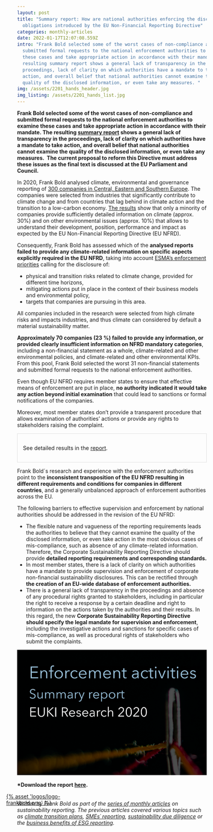 ```yaml
---
layout: post
title: "Summary report: How are national authorities enforcing the disclosure
  obligations introduced by the EU Non-Financial Reporting Directive"
categories: monthly-articles
date: 2022-01-17T12:07:08.559Z
intro: "Frank Bold selected some of the worst cases of non-compliance and
  submitted formal requests to the national enforcement authorities to examine
  these cases and take appropriate action in accordance with their mandate. The
  resulting summary report shows a general lack of transparency in the
  proceedings, lack of clarity on which authorities have a mandate to take
  action, and overall belief that national authorities cannot examine the
  quality of the disclosed information, or even take any measures. "
img: /assets/2201_hands_header.jpg
img_listing: /assets/2201_hands_list.jpg
---
```

**Frank Bold selected some of the worst cases of non-compliance and submitted formal requests to the national enforcement authorities to examine these cases and take appropriate action in accordance with their mandate. The resulting [summary report](https://en.frankbold.org/sites/default/files/publikace/enforcement_activities_corporate_sustainability_reporting_summary_research_s.pdf) shows a general lack of transparency in the proceedings, lack of clarity on which authorities have a mandate to take action, and overall belief that national authorities cannot examine the quality of the disclosed information, or even take any measures.  The current proposal to reform this Directive must address these issues as the final text is discussed at the EU Parliament and Council.** 

In 2020, Frank Bold analysed climate, environmental and governance reporting of [300 companies in Central, Eastern and Southern Europe](https://www.allianceforcorporatetransparency.org/news/press-release.html). The companies were selected from industries that significantly contribute to climate change and from countries that lag behind in climate action and the transition to a low-carbon economy. [The results](https://allianceforcorporatetransparency.org/database/2020.html) show that only a minority of companies provide sufficiently detailed information on climate (approx. 30%) and on other environmental issues (approx. 10%) that allows to understand their development, position, performance and impact as expected by the EU Non-Financial Reporting Directive (EU NFRD). 

Consequently, Frank Bold has assessed which of the **analysed reports failed to provide any climate-related information on specific aspects explicitly required in the EU NFRD**, taking into account [ESMA’s enforcement priorities](https://www.esma.europa.eu/sites/default/files/library/esma32-63-1041_public_statement_on_the_european_common_enforcement_priorities_2020.pdf) calling for the disclosure of: 

* physical and transition risks related to climate change, provided for different time horizons, 
* mitigating actions put in place in the context of their business models and environmental policy, 
* targets that companies are pursuing in this area. 

All companies included in the research were selected from high climate risks and impacts industries, and thus climate can considered by default a material sustainability matter.

**Approximately 70 companies (23 %) failed to provide any information, or provided clearly insufficient information on NFRD mandatory categories**, including a non-financial statement as a whole, climate-related and other environmental policies, and climate-related and other environmental KPIs. From this pool, Frank Bold selected the worst 31 non-financial statements and submitted formal requests to the national enforcement authorities. 

Even though EU NFRD requires member states to ensure that effective means of enforcement are put in place, **no authority indicated it would take any action beyond initial examination** that could lead to sanctions or formal notifications of the companies.

Moreover, most member states don’t provide a transparent procedure that allows examination of authorities’ actions or provide any rights to stakeholders raising the complaint. 

<div style="border: 1px solid #DFDFDF; padding: 1em; font-size: .9rem;">

<p>See detailed results in the <a href="https://en.frankbold.org/sites/default/files/publikace/enforcement_activities_corporate_sustainability_reporting_summary_research_s.pdf">report</a>.</p>

</div>

Frank Bold´s research and experience with the enforcement authorities point to the **inconsistent transposition of the EU NFRD resulting in different requirements and conditions for companies in different countries**, and a generally unbalanced approach of enforcement authorities across the EU.

The following barriers to effective supervision and enforcement by national authorities should be addressed in the revision of the EU NFRD:

* The flexible nature and vagueness of the reporting requirements leads the authorities to believe that they cannot examine the quality of the disclosed information, or even take action in the most obvious cases of mis-compliance, such as absence of any climate-related information. Therefore, the Corporate Sustainability Reporting Directive should provide **detailed reporting requirements and corresponding standards.**
* In most member states, there is a lack of clarity on which authorities have a mandate to provide supervision and enforcement of corporate non-financial sustainability disclosures. This can be rectified through **the creation of an EU-wide database of enforcement authorities.**
* There is a general lack of transparency in the proceedings and absence of any procedural rights granted to stakeholders, including in particular the right to receive a response by a certain deadline and right to information on the actions taken by the authorities and their results. In this regard, the new **Corporate Sustainability Reporting Directive should specify the legal mandate for supervision and enforcement**, including the investigative actions and sanctions for specific cases of mis-compliance, as well as procedural rights of stakeholders who submit the complaints.

![Enforcement summary report](/assets/2201_enforcement_summary.png "Enforcement summary report")

**\*Download the report [here](https://en.frankbold.org/sites/default/files/publikace/enforcement_activities_corporate_sustainability_reporting_summary_research_s.pdf).**

<a href="https://en.frankbold.org/" style="
max-width: 200px;
display: block;
margin-left: -29px;
margin-bottom: -29px;">{% asset 'logos/logo-frankbold.png' %}</a>

*Written by Frank Bold as part of the [series of monthly articles](https://www.allianceforcorporatetransparency.org/news/categories/#monthly-articles) on sustainability reporting. The previous articles covered various topics such as [climate transition plans](https://www.allianceforcorporatetransparency.org/news/climate-transition-plans-how-eu-standards-can-help-companies-to-focus-on-the-right-data.html), [SMEs´ reporting](https://www.allianceforcorporatetransparency.org/news/smes-and-the-future-of-european-sustainability-reporting-rules-small-businesses-deserve-to-get-clarity-to-address-the-sustainability-challenge.html), [sustainability due diligence](https://www.allianceforcorporatetransparency.org/news/sustainability-due-diligence-what-it-means-for-companies-and-how-eu-sustainability-standards-can-help.html) or the [business benefits of ESG reporting](https://www.allianceforcorporatetransparency.org/news/the-business-case-is-won-how-the-benefits-of-mandatory-sustainability-reporting-by-business-really-do-outweigh-the-costs-part-one.html).*